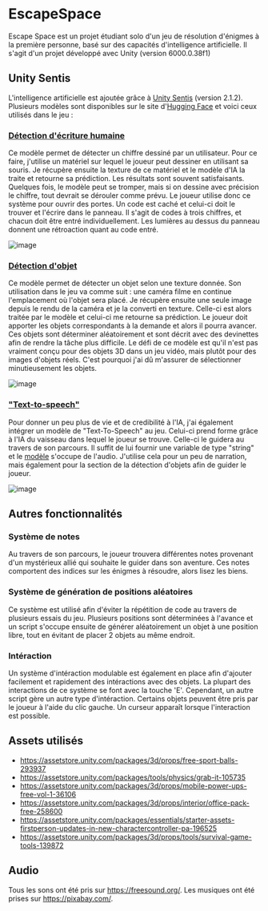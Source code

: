 # EscapeSpace
Escape Space est un projet étudiant solo d'un jeu de résolution d'énigmes à la première personne, basé sur des capacités d'intelligence artificielle. Il s'agit d'un projet développé avec Unity (version 6000.0.38f1)

## Unity Sentis
L'intelligence artificielle est ajoutée grâce à [Unity Sentis](https://unity.com/products/sentis) (version 2.1.2). Plusieurs modèles sont disponibles sur le site d'[Hugging Face](https://huggingface.co/models?library=onnx,unity-sentis&sort=trending) et voici ceux utilisés dans le jeu :

### [Détection d'écriture humaine](https://huggingface.co/unity/sentis-MNIST-12)
Ce modèle permet de détecter un chiffre dessiné par un utilisateur. Pour ce faire, j'utilise un matériel sur lequel le joueur peut dessiner en utilisant sa souris. Je récupère ensuite la texture de ce matériel et le modèle d'IA la traite et retourne sa prédiction. Les résultats sont souvent satisfaisants. Quelques fois, le modèle peut se tromper, mais si on dessine avec précision le chiffre, tout devrait se dérouler comme prévu. Le joueur utilise donc ce système pour ouvrir des portes. Un code est caché et celui-ci doit le trouver et l'écrire dans le panneau. Il s'agit de codes à trois chiffres, et chacun doit être entré individuellement. Les lumières au dessus du panneau donnent une rétroaction quant au code entré.

![image](https://github.com/user-attachments/assets/755c579d-8254-4ab1-b3e1-7db0510fcd07)

### [Détection d'objet](https://github.com/HoloLabInc/HoloLabDnnPackages/tree/main)

Ce modèle permet de détecter un objet selon une texture donnée. Son utilisation dans le jeu va comme suit : une caméra filme en continue l'emplacement où l'objet sera placé. Je récupère ensuite une seule image depuis le rendu de la caméra et je la converti en texture. Celle-ci est alors traitée par le modèle et celui-ci me retourne sa prédiction. Le joueur doit apporter les objets correspondants à la demande et alors il pourra avancer. Ces objets sont déterminer aléatoirement et sont décrit avec des devinettes afin de rendre la tâche plus difficile. Le défi de ce modèle est qu'il n'est pas vraiment conçu pour des objets 3D dans un jeu vidéo, mais plutôt pour des images d'objets réels. C'est pourquoi j'ai dû m'assurer de sélectionner minutieusement les objets.

![image](https://github.com/user-attachments/assets/56a57749-02f5-4641-948a-74389c84501e)

### ["Text-to-speech"](https://github.com/Macoron/piper.unity)

Pour donner un peu plus de vie et de credibilité à l'IA, j'ai également intégrer un modèle de "Text-To-Speech" au jeu. Celui-ci prend forme grâce à l'IA du vaisseau dans lequel le joueur se trouve. Celle-ci le guidera au travers de son parcours. Il suffit de lui fournir une variable de type "string" et le [modèle](https://huggingface.co/rhasspy/piper-voices/tree/main/fr/fr_FR/siwis/medium) s'occupe de l'audio. J'utilise cela pour un peu de narration, mais également pour la section de la détection d'objets afin de guider le joueur.

![image](https://github.com/user-attachments/assets/d9ca206e-27cd-4088-bdb0-53259dc13300)

## Autres fonctionnalités

### Système de notes
Au travers de son parcours, le joueur trouvera différentes notes provenant d'un mystérieux allié qui souhaite le guider dans son aventure. Ces notes comportent des indices sur les énigmes à résoudre, alors lisez les biens.

### Système de génération de positions aléatoires
Ce système est utilisé afin d'éviter la répétition de code au travers de plusieurs essais du jeu. Plusieurs positions sont déterminées à l'avance et un script s'occupe ensuite de générer aléatoirement un objet à une position libre, tout en évitant de placer 2 objets au même endroit. 

### Intéraction
Un système d'intéraction modulable est également en place afin d'ajouter facilement et rapidement des intéractions avec des objets. La plupart des interactions de ce système se font avec la touche 'E'. Cependant, un autre script gère un autre type d'intéraction. Certains objets peuvent être pris par le joueur à l'aide du clic gauche. Un curseur apparaît lorsque l'interaction est possible.

## Assets utilisés
- https://assetstore.unity.com/packages/3d/props/free-sport-balls-293937
- https://assetstore.unity.com/packages/tools/physics/grab-it-105735
- https://assetstore.unity.com/packages/3d/props/mobile-power-ups-free-vol-1-36106
- https://assetstore.unity.com/packages/3d/props/interior/office-pack-free-258600
- https://assetstore.unity.com/packages/essentials/starter-assets-firstperson-updates-in-new-charactercontroller-pa-196525
- https://assetstore.unity.com/packages/3d/props/tools/survival-game-tools-139872

## Audio
Tous les sons ont été pris sur https://freesound.org/. Les musiques ont été prises sur https://pixabay.com/.





